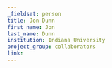 ```yaml
---
_fieldset: person
title: Jon Dunn
first_name: Jon
last_name: Dunn
institution: Indiana University
project_group: collaborators
link: 
---
```

